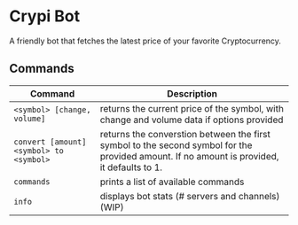 # Crypi Bot
A friendly bot that fetches the latest price of your favorite Cryptocurrency.

## Commands

|Command|Description|
|---|--|
|`<symbol> [change, volume]`|returns the current price of the symbol, with change and volume data if options provided|
|`convert [amount] <symbol> to <symbol> `|returns the converstion between the first symbol to the second symbol for the provided amount. If no amount is provided, it defaults to 1.|
|`commands`|prints a list of available commands|
|`info`|displays bot stats (# servers and channels) (WIP)|
